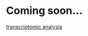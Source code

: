 # Coming soon...

[transcriptomic analysis](https://github.com/rbutleriii/center_for_psychiatric_genomics/blob/master/scripts/2019-03-08_CQN_deseq_pe_se.R)
